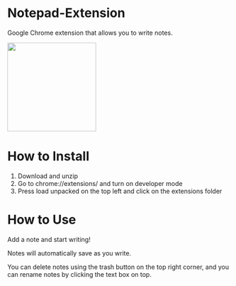 # Notepad-Extension

Google Chrome extension that allows you to write notes.

<img src="images/main.PNG" width="200">

# How to Install

1. Download and unzip
2. Go to chrome://extensions/ and turn on developer mode
3. Press load unpacked on the top left and click on the extensions folder

# How to Use

Add a note and start writing!

Notes will automatically save as you write.

You can delete notes using the trash button on the top right corner, and you can rename notes by clicking the text box on top.

